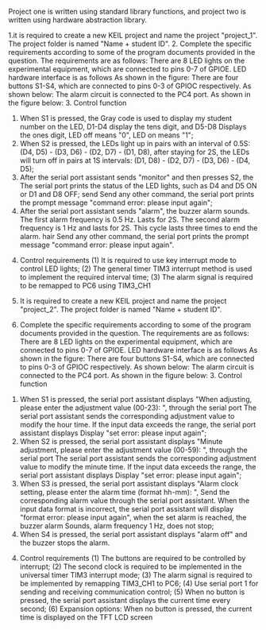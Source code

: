 Project one is written using standard library functions, and project two is written using hardware abstraction library.

1.it is required to create a new KEIL project and name the project "project_1". The project folder is named "Name +
student ID".
2. Complete the specific requirements according to some of the program documents provided in the question. The requirements are as follows:
There are 8 LED lights on the experimental equipment, which are connected to pins 0-7 of GPIOE. LED hardware interface is as follows
As shown in the figure:
There are four buttons S1-S4, which are connected to pins 0-3 of GPIOC respectively. As shown below:
The alarm circuit is connected to the PC4 port. As shown in the figure below: 3. Control function
1) When S1 is pressed, the Gray code is used to display my student number on the LED, D1-D4 display the tens digit, and D5-D8
Displays the ones digit, LED off means "0", LED on means "1";
2) When S2 is pressed, the LEDs light up in pairs with an interval of 0.5S: (D4, D5) - (D3, D6) -
(D2, D7) - (D1, D8), after staying for 2S, the LEDs will turn off in pairs at 1S intervals:
(D1, D8) - (D2, D7) - (D3, D6) - (D4, D5);
3) After the serial port assistant sends "monitor" and then presses S2, the
The serial port prints the status of the LED lights, such as D4 and D5 ON or D1 and D8 OFF; send
Send any other command, the serial port prints the prompt message "command error: please input
again";
4) After the serial port assistant sends "alarm", the buzzer alarm sounds. The first alarm frequency is 0.5 Hz.
Lasts for 2S. The second alarm frequency is 1 Hz and lasts for 2S. This cycle lasts three times to end the alarm. hair
Send any other command, the serial port prints the prompt message "command error: please input
again".
4. Control requirements
(1) It is required to use key interrupt mode to control LED lights;
(2) The general timer TIM3 interrupt method is used to implement the required interval time;
(3) The alarm signal is required to be remapped to PC6 using TIM3_CH1

1. It is required to create a new KEIL project and name the project "project_2". The project folder is named "Name +
student ID".
2. Complete the specific requirements according to some of the program documents provided in the question. The requirements are as follows:
There are 8 LED lights on the experimental equipment, which are connected to pins 0-7 of GPIOE. LED hardware interface is as follows
As shown in the figure:
There are four buttons S1-S4, which are connected to pins 0-3 of GPIOC respectively. As shown below:
The alarm circuit is connected to the PC4 port. As shown in the figure below: 3. Control function
1) When S1 is pressed, the serial port assistant displays "When adjusting, please enter the adjustment value (00-23): ", through the serial port
The serial port assistant sends the corresponding adjustment value to modify the hour time. If the input data exceeds the range, the serial port assistant displays
Display "set error: please input again";
2) When S2 is pressed, the serial port assistant displays "Minute adjustment, please enter the adjustment value (00-59): ", through the serial port
The serial port assistant sends the corresponding adjustment value to modify the minute time. If the input data exceeds the range, the serial port assistant displays
Display "set error: please input again";
3) When S3 is pressed, the serial port assistant displays "Alarm clock setting, please enter the alarm time (format hh-mm): ",
Send the corresponding alarm value through the serial port assistant. When the input data format is incorrect, the serial port assistant will display
"format error: please input again", when the set alarm is reached, the buzzer alarm
Sounds, alarm frequency 1 Hz, does not stop;
4) When S4 is pressed, the serial port assistant displays "alarm off" and the buzzer stops the alarm.
4. Control requirements
(1) The buttons are required to be controlled by interrupt;
(2) The second clock is required to be implemented in the universal timer TIM3 interrupt mode;
(3) The alarm signal is required to be implemented by remapping TIM3_CH1 to PC6;
(4) Use serial port 1 for sending and receiving communication control;
(5) When no button is pressed, the serial port assistant displays the current time every second;
(6) Expansion options: When no button is pressed, the current time is displayed on the TFT LCD screen
